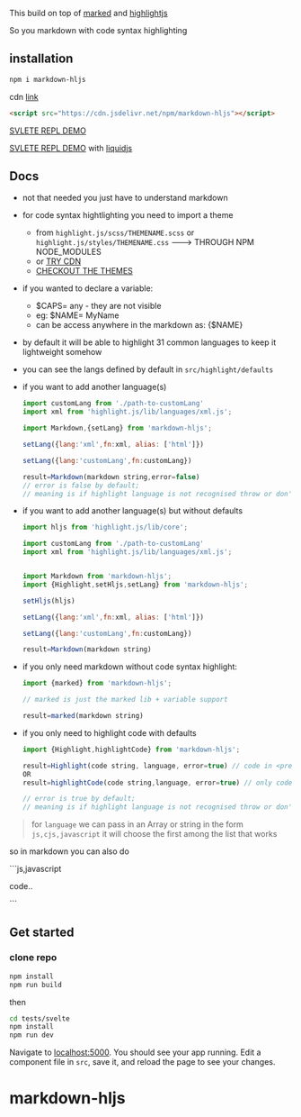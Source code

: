 This build on top of [marked](https://marked.js.org/) and [highlightjs](https://github.com/highlightjs/highlight.js)

So you markdown with code syntax highlighting

## installation
```bash
npm i markdown-hljs
```
cdn [link](https://cdn.jsdelivr.net/npm/markdown-hljs)
```html
<script src="https://cdn.jsdelivr.net/npm/markdown-hljs"></script>
```

[SVLETE REPL DEMO](https://svelte.dev/repl/700e245f3f4d4e07bc2302d2d2c87a2f?version=3.32.2)

[SVLETE REPL DEMO](https://svelte.dev/repl/054f7e5c4b234bc5961dedcc3eddd3a3?version=3.32.2) with 
[liquidjs](https://github.com/harttle/liquidjs)

## Docs

- not that needed you just have to understand markdown
- for code syntax hightlighting you need to import a theme
  - from `highlight.js/scss/THEMENAME.scss` or `highlight.js/styles/THEMENAME.css` ---> THROUGH NPM NODE_MODULES
  - or [TRY CDN](https://github.com/highlightjs/highlight.js#cdn-hosted)
  - [CHECKOUT THE THEMES ](https://highlightjs.org/static/demo/)
- if you wanted to declare a variable:
  - $CAPS= any - they are not visible
  - eg: $NAME= MyName
  - can be access anywhere in the markdown as: {$NAME}
- by default it will be able to highlight 31 common languages to keep it lightweight somehow
- you can see the langs defined by default in `src/highlight/defaults`
- if you want to add another language(s)

  ```javascript
  import customLang from './path-to-customLang'
  import xml from 'highlight.js/lib/languages/xml.js';

  import Markdown,{setLang} from 'markdown-hljs';

  setLang({lang:'xml',fn:xml, alias: ['html']})

  setLang({lang:'customLang',fn:customLang})

  result=Markdown(markdown string,error=false)
  // error is false by default; 
  // meaning is if highlight language is not recognised throw or don't throw error

  ```

- if you want to add another language(s) but without defaults

  ```javascript
  import hljs from 'highlight.js/lib/core';

  import customLang from './path-to-customLang'
  import xml from 'highlight.js/lib/languages/xml.js';


  import Markdown from 'markdown-hljs';
  import {Highlight,setHljs,setLang} from 'markdown-hljs';

  setHljs(hljs)

  setLang({lang:'xml',fn:xml, alias: ['html']})

  setLang({lang:'customLang',fn:customLang})

  result=Markdown(markdown string)

  ```

- if you only need markdown without code syntax highlight:

  ```javascript
  import {marked} from 'markdown-hljs';
  
  // marked is just the marked lib + variable support

  result=marked(markdown string)

  ```

- if you only need to highlight code with defaults

  ```javascript
  import {Highlight,highlightCode} from 'markdown-hljs';

  result=Highlight(code string, language, error=true) // code in <pre><code>
  OR
  result=highlightCode(code string,language, error=true) // only code str
  
  // error is true by default; 
  // meaning is if highlight language is not recognised throw or don't throw error
  ```
> for `language` we can pass in an Array or string in the form `js,cjs,javascript`
 it will choose the first among the list that works
 
 so in markdown you can also do
 
 \`\`\`js,javascript
 
 code..
 
 \`\`\`
 
 
 
## Get started
### clone repo
```bash
npm install
npm run build
```

then

```bash
cd tests/svelte
npm install
npm run dev
```

Navigate to [localhost:5000](http://localhost:5000). You should see your app running. Edit a component file in `src`, save it, and reload the page to see your changes.
# markdown-hljs
